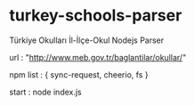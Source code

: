 # turkey-schools-parser
Türkiye Okulları İl-İlçe-Okul Nodejs Parser

url : "http://www.meb.gov.tr/baglantilar/okullar/"

npm list : {
    sync-request,
    cheerio,
    fs
 }

start :
node index.js
